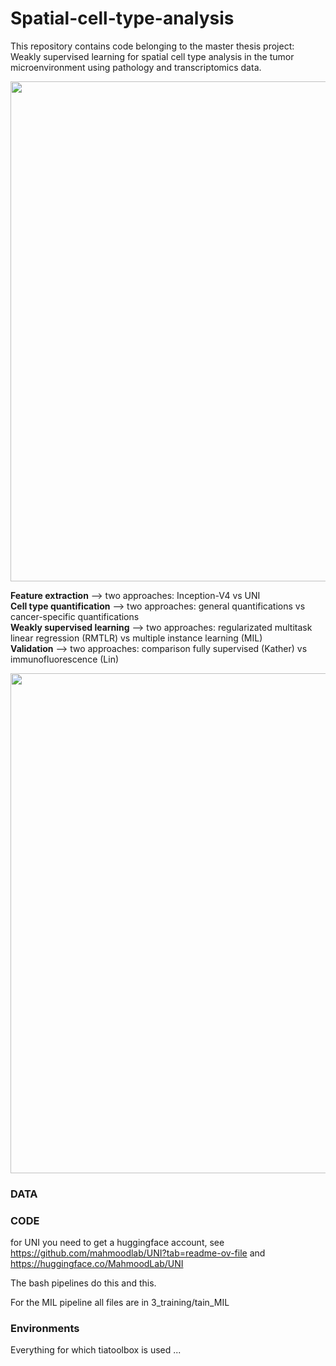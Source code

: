 # Spatial-cell-type-analysis
This repository contains code belonging to the master thesis project: Weakly supervised learning for spatial cell type analysis in the tumor microenvironment using pathology and transcriptomics data.

<img src="https://github.com/user-attachments/assets/6d913b21-ff88-40c0-a5ba-d8094fe43614" width="800">

**Feature extraction** --> two approaches: Inception-V4 vs UNI  
**Cell type quantification** --> two approaches: general quantifications vs cancer-specific quantifications  
**Weakly supervised learning** --> two approaches: regularizated multitask linear regression (RMTLR) vs multiple instance learning (MIL)  
**Validation** --> two approaches: comparison fully supervised (Kather) vs immunofluorescence (Lin)

<img src="https://github.com/user-attachments/assets/296304ee-b5e4-412a-91b5-81417ac21db4" width="800">

### DATA


### CODE
for UNI you need to get a huggingface account, see https://github.com/mahmoodlab/UNI?tab=readme-ov-file and https://huggingface.co/MahmoodLab/UNI 

The bash pipelines do this and this. 

For the MIL pipeline all files are in 3_training/tain_MIL
### Environments

Everything for which tiatoolbox is used ...



